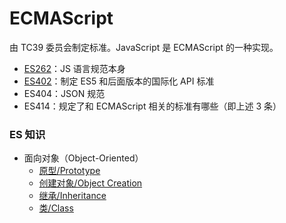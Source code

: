 # ECMAScript
由 TC39 委员会制定标准。JavaScript 是 ECMAScript 的一种实现。
+ [ES262](http://www.ecma-international.org/publications/standards/Ecma-262.htm)：JS 语言规范本身
+ [ES402](http://www.ecma-international.org/publications/standards/Ecma-402.htm)：制定 ES5 和后面版本的国际化 API 标准
+ ES404：JSON 规范
+ ES414：规定了和 ECMAScript 相关的标准有哪些（即上述 3 条）

### ES 知识
+ 面向对象（Object-Oriented）
  - [原型/Prototype](2-prototypes.md)
  - [创建对象/Object Creation](1-object-creation.md)
  - [继承/Inheritance](1-inheritance.md)
  - [类/Class](1-classes.md)